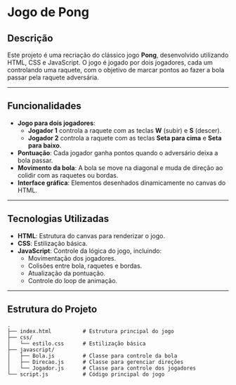 # Jogo de Pong

## Descrição

Este projeto é uma recriação do clássico jogo **Pong**, desenvolvido utilizando HTML, CSS e JavaScript. O jogo é jogado por dois jogadores, cada um controlando uma raquete, com o objetivo de marcar pontos ao fazer a bola passar pela raquete adversária.

---

## Funcionalidades

- **Jogo para dois jogadores**:
  - **Jogador 1** controla a raquete com as teclas **W** (subir) e **S** (descer).
  - **Jogador 2** controla a raquete com as teclas **Seta para cima** e **Seta para baixo**.
- **Pontuação**: Cada jogador ganha pontos quando o adversário deixa a bola passar.
- **Movimento da bola**: A bola se move na diagonal e muda de direção ao colidir com as raquetes ou bordas.
- **Interface gráfica**: Elementos desenhados dinamicamente no canvas do HTML.

---

## Tecnologias Utilizadas

- **HTML**: Estrutura do canvas para renderizar o jogo.
- **CSS**: Estilização básica.
- **JavaScript**: Controle da lógica do jogo, incluindo:
  - Movimentação dos jogadores.
  - Colisões entre bola, raquetes e bordas.
  - Atualização da pontuação.
  - Controle do loop de animação.

---

## Estrutura do Projeto

```plaintext
.
├── index.html          # Estrutura principal do jogo
├── css/
│   └── estilo.css      # Estilização básica
├── javascript/
│   ├── Bola.js         # Classe para controle da bola
│   ├── Direcao.js      # Classe para gerenciar direções
│   └── Jogador.js      # Classe para controle dos jogadores
└── script.js           # Código principal do jogo
```
